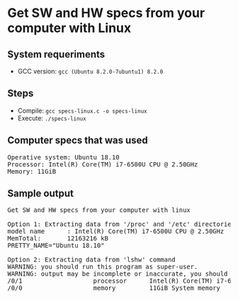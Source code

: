# Get SW and HW specs from your computer with Linux

## System requeriments
* GCC version: `gcc (Ubuntu 8.2.0-7ubuntu1) 8.2.0`

## Steps
* Compile: `gcc specs-linux.c -o specs-linux`
* Execute: `./specs-linux `

## Computer specs that was used
<pre>
Operative system: Ubuntu 18.10
Processor: Intel(R) Core(TM) i7-6500U CPU @ 2.50GHz
Memory: 11GiB
</pre>

## Sample output
<pre>
Get SW and HW specs from your computer with linux

Option 1: Extracting data from '/proc' and '/etc' directories
model name      : Intel(R) Core(TM) i7-6500U CPU @ 2.50GHz
MemTotal:       12163216 kB
PRETTY_NAME="Ubuntu 18.10"

Option 2: Extracting data from 'lshw' command
WARNING: you should run this program as super-user.
WARNING: output may be incomplete or inaccurate, you should run this program as super-user.
/0/1                   processor      Intel(R) Core(TM) i7-6500U CPU @ 2.50GHz
/0/0                   memory         11GiB System memory
</pre>
